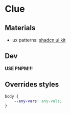 # Clue

## Materials

-   ux patterns: [shadcn ui kit](https://www.shadcn-svelte.com/docs)

## Dev

**USE PNPM!!!**

## Overrides styles

```css
body {
	--any-vars: any-vals;
}
```

